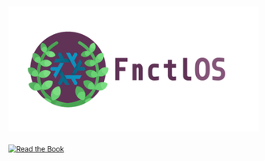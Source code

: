 # ![FnCtl OS](./book/assets/banner.png)

[![Read the Book](https://img.shields.io/badge/-Read_the_Book-blue)](https://fnctl.io)
